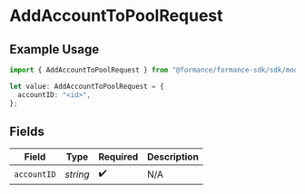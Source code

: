 # AddAccountToPoolRequest

## Example Usage

```typescript
import { AddAccountToPoolRequest } from "@formance/formance-sdk/sdk/models/shared";

let value: AddAccountToPoolRequest = {
  accountID: "<id>",
};
```

## Fields

| Field              | Type               | Required           | Description        |
| ------------------ | ------------------ | ------------------ | ------------------ |
| `accountID`        | *string*           | :heavy_check_mark: | N/A                |